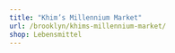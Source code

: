 ```yaml
---
title: "Khim’s Millennium Market"
url: /brooklyn/khims-millennium-market/
shop: Lebensmittel
---
```

